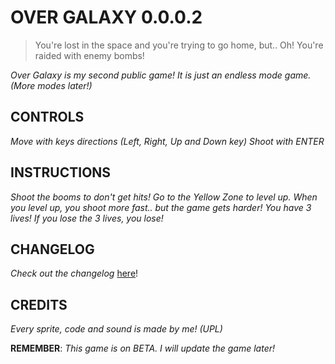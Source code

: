 # OVER GALAXY 0.0.0.2

> You're lost in the space and you're trying to go home, but.. Oh! You're raided with enemy bombs!

*Over Galaxy is my second public game! It is just an endless mode game. (More modes later!)*


## CONTROLS

*Move with keys directions (Left, Right, Up and Down key)*
*Shoot with ENTER*


## INSTRUCTIONS

*Shoot the booms to don't get hits!*
*Go to the Yellow Zone to level up.*
*When you level up, you shoot more fast.. but the game gets harder!*
*You have 3 lives!*
*If you lose the 3 lives, you lose!*

## CHANGELOG

*Check out the changelog* [here](https://github.com/UPL123/over-galaxy/blob/main/CHANGELOG.MD "CHANGELOG")!

## CREDITS

*Every sprite, code and sound is made by me! (UPL)*

**REMEMBER**: *This game is on BETA. I will update the game later!*
